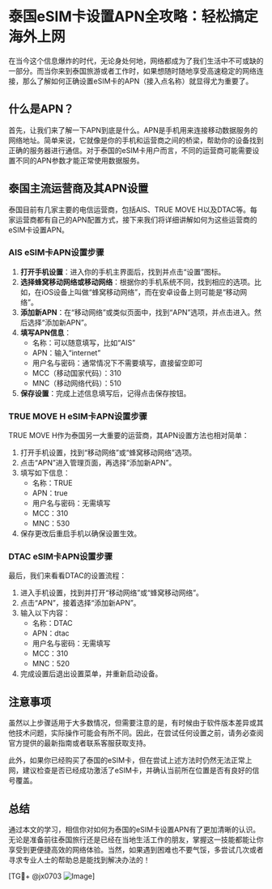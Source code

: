 # 泰国eSIM卡设置APN全攻略：轻松搞定海外上网

在当今这个信息爆炸的时代，无论身处何地，网络都成为了我们生活中不可或缺的一部分。而当你来到泰国旅游或者工作时，如果想随时随地享受高速稳定的网络连接，那么了解如何正确设置eSIM卡的APN（接入点名称）就显得尤为重要了。

## 什么是APN？

首先，让我们来了解一下APN到底是什么。APN是手机用来连接移动数据服务的网络地址。简单来说，它就像是你的手机和运营商之间的桥梁，帮助你的设备找到正确的服务器进行通信。对于泰国的eSIM卡用户而言，不同的运营商可能需要设置不同的APN参数才能正常使用数据服务。

## 泰国主流运营商及其APN设置

泰国目前有几家主要的电信运营商，包括AIS、TRUE MOVE H以及DTAC等。每家运营商都有自己的APN配置方式，接下来我们将详细讲解如何为这些运营商的eSIM卡设置APN。

### AIS eSIM卡APN设置步骤

1. **打开手机设置**：进入你的手机主界面后，找到并点击“设置”图标。
2. **选择蜂窝移动网络或移动网络**：根据你的手机系统不同，找到相应的选项。比如，在iOS设备上叫做“蜂窝移动网络”，而在安卓设备上则可能是“移动网络”。
3. **添加新APN**：在“移动网络”或类似页面中，找到“APN”选项，并点击进入。然后选择“添加新APN”。
4. **填写APN信息**：
   - 名称：可以随意填写，比如“AIS”
   - APN：输入“internet”
   - 用户名与密码：通常情况下不需要填写，直接留空即可
   - MCC（移动国家代码）：310
   - MNC（移动网络代码）：510
5. **保存设置**：完成上述信息填写后，记得点击保存按钮。

### TRUE MOVE H eSIM卡APN设置步骤

TRUE MOVE H作为泰国另一大重要的运营商，其APN设置方法也相对简单：

1. 打开手机设置，找到“移动网络”或“蜂窝移动网络”选项。
2. 点击“APN”进入管理页面，再选择“添加新APN”。
3. 填写如下信息：
   - 名称：TRUE
   - APN：true
   - 用户名与密码：无需填写
   - MCC：310
   - MNC：530
4. 保存更改后重启手机以确保设置生效。

### DTAC eSIM卡APN设置步骤

最后，我们来看看DTAC的设置流程：

1. 进入手机设置，找到并打开“移动网络”或“蜂窝移动网络”。
2. 点击“APN”，接着选择“添加新APN”。
3. 输入以下内容：
   - 名称：DTAC
   - APN：dtac
   - 用户名与密码：无需填写
   - MCC：310
   - MNC：520
4. 完成设置后退出设置菜单，并重新启动设备。

## 注意事项

虽然以上步骤适用于大多数情况，但需要注意的是，有时候由于软件版本差异或其他技术问题，实际操作可能会有所不同。因此，在尝试任何设置之前，请务必查阅官方提供的最新指南或者联系客服获取支持。

此外，如果你已经购买了泰国的eSIM卡，但在尝试上述方法时仍然无法正常上网，建议检查是否已经成功激活了eSIM卡，并确认当前所在位置是否有良好的信号覆盖。

## 总结

通过本文的学习，相信你对如何为泰国的eSIM卡设置APN有了更加清晰的认识。无论是准备前往泰国旅行还是已经在当地生活工作的朋友，掌握这一技能都能让你享受到更便捷高效的网络体验。当然，如果遇到困难也不要气馁，多尝试几次或者寻求专业人士的帮助总是能找到解决办法的！

[TG💪+ @jx0703 ![Image](https://github.com/user-attachments/assets/dbca1d08-cadb-493c-b0ec-ad6f7a83f270)]